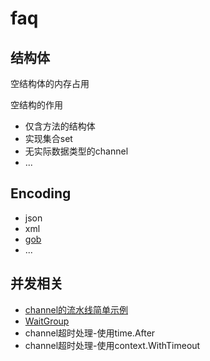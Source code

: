 # faq

## 结构体

空结构体的内存占用

空结构的作用

- 仅含方法的结构体
- 实现集合set
- 无实际数据类型的channel
- ...

## Encoding

- json
- xml
- [gob](encoding_gob_test.go)
- ...

## 并发相关

- [channel的流水线简单示例](channel_pipeline_test.go)
- [WaitGroup](faq_wait_group_test.go)
- channel超时处理-使用time.After
- channel超时处理-使用context.WithTimeout
